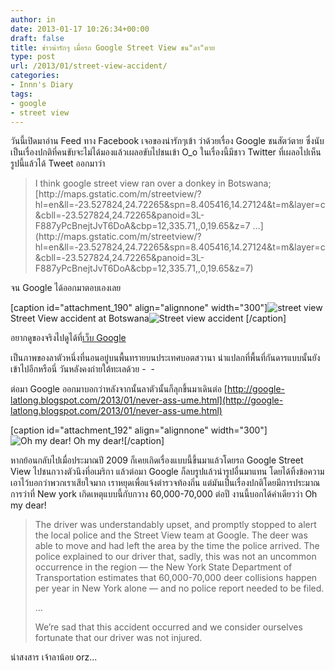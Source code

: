 ```yaml
---
author: in
date: 2013-01-17 10:26:34+00:00
draft: false
title: ข่าวน่ารักๆ เมื่อรถ Google Street View ชน"ลา"ตาย
type: post
url: /2013/01/street-view-accident/
categories:
- Innn's Diary
tags:
- google
- street view
---
```


วันนี้เปิดมาอ่าน Feed ทาง Facebook เจอของน่ารักๆเข้า ว่าด้วยเรื่อง Google ชนสัตว์ตาย ซึ่งนับเป็นเรื่องปกติที่คนขับจะไม่ได้มองแล้วเผลอขับไปชนเข้า O_o ในเรื่องนี้มีชาว Twitter ที่เผลอไปเห็นรูปนี้แล้วได้ Tweet ออกมาว่า




<blockquote>I think google street view ran over a donkey in Botswana;[http://maps.gstatic.com/m/streetview/?hl=en&ll=-23.527824,24.72265&spn=8.405416,14.27124&t=m&layer=c&cbll=-23.527824,24.72265&panoid=3L-F887yPcBnejtJvT6DoA&cbp=12,335.71,,0,19.65&z=7 …](http://maps.gstatic.com/m/streetview/?hl=en&ll=-23.527824,24.72265&spn=8.405416,14.27124&t=m&layer=c&cbll=-23.527824,24.72265&panoid=3L-F887yPcBnejtJvT6DoA&cbp=12,335.71,,0,19.65&z=7)</blockquote>


จน Google ได้ออกมาตอบเองเลย

[caption id="attachment_190" align="alignnone" width="300"]![street view](https://www.innnblog.com/wp-content/uploads/2013/01/4-1-300x288.jpg)
Street View accident at Botswana![Street view accident](https://www.innnblog.com/wp-content/uploads/2013/01/17-1-2556-17-16-31-1-300x246.jpg)
[/caption]

อยากดูของจริงไปดูได้ที่[เว็บ Google](http://maps.gstatic.com/m/streetview/?hl=en&ll=-23.527824,24.72265&spn=8.405416,14.27124&t=m&layer=c&cbll=-23.527824,24.72265&panoid=3L-F887yPcBnejtJvT6DoA&cbp=12,335.71,,0,19.65&z=7)

เป็นภาพของลาตัวหนึ่งที่นอนอยู่บนพื้นทรายบนประเทศบอตสวานา น่าแปลกที่พื้นที่กันดารแบบนั้นยังเข้าไปอีกหรือนี่ วันหลังคงถ่ายใต้ทะเลด้วย -  -

ต่อมา Google ออกมาบอกว่าหลังจากนั้นลาตัวนั้นก็ลุกขึ้นมาเดินต่อ [http://google-latlong.blogspot.com/2013/01/never-ass-ume.html](http://google-latlong.blogspot.com/2013/01/never-ass-ume.html)



[caption id="attachment_192" align="alignnone" width="300"]![Oh my dear!](https://www.innnblog.com/wp-content/uploads/2013/01/deer3-300x163.jpg)
Oh my dear![/caption]

หากย้อนกลับไปเมื่อประมาณปี 2009 ก็เคยเกิดเรื่องแบบนี้ขึ้นมาแล้วโดยรถ Google Street View ไปชนกวางตัวนึงที่อเมริกา แล้วต่อมา Google ก็ลบรูปแล้วนำรูปอื่นมาแทน โดยได้ทิ้งข้อความเอาไว้บอกว่าพวกเราเสียใจมาก เราหยุดเพื่อแจ้งตำรวจท้องถิ่น แต่มันเป็นเรื่องปกติโดยมีการประมาณการว่าที่ New york เกิดเหตุแบบนี้กับกวาง 60,000-70,000 ต่อปี งานนี้บอกได้คำเดียวว่า Oh my dear!




<blockquote>The driver was understandably upset, and promptly stopped to alert the local police and the Street View team at Google. The deer was able to move and had left the area by the time the police arrived. The police explained to our driver that, sadly, this was not an uncommon occurrence in the region — the New York State Department of Transportation estimates that 60,000-70,000 deer collisions happen per year in New York alone — and no police report needed to be filed.

…

We’re sad that this accident occurred and we consider ourselves fortunate that our driver was not injured.</blockquote>


น่าสงสาร เจ้าลาน้อย orz...
